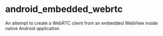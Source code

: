 # android_embedded_webrtc
An attempt to create a WebRTC client from an embedded WebView inside native Android application
